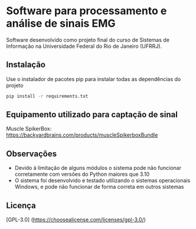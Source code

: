 # Software para processamento e análise de sinais EMG

Software desenvolvido como projeto final do curso de Sistemas de Informação na Universidade Federal do Rio de Janeiro (UFRRJ).

## Instalação

Use o instalador de pacotes pip para instalar todas as dependências do projeto

```bash
pip install -r requirements.txt
```

## Equipamento utilizado para captação de sinal

Muscle SpikerBox: https://backyardbrains.com/products/muscleSpikerboxBundle

## Observações

- Devido à limitação de alguns módulos o sistema pode não funcionar corretamente com versões do Python maiores que 3.10
- O sistema foi desenvolvido e testado utilizando o sistemas operacionais Windows, e pode não funcionar de forma correta em outros sistemas


## Licença

[GPL-3.0] (https://choosealicense.com/licenses/gpl-3.0/)




